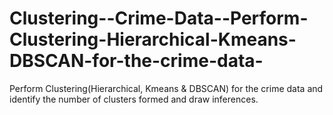 # Clustering--Crime-Data--Perform-Clustering-Hierarchical-Kmeans-DBSCAN-for-the-crime-data-
Perform Clustering(Hierarchical, Kmeans &amp; DBSCAN) for the crime data and identify the number of clusters formed and draw inferences.
